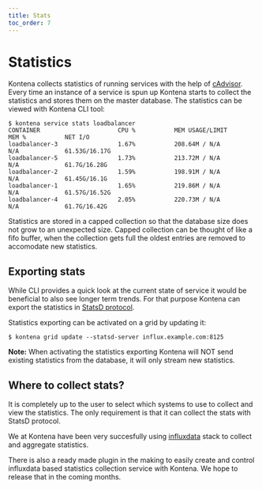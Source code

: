 ```yaml
---
title: Stats
toc_order: 7
---
```

# Statistics

Kontena collects statistics of running services with the help of [cAdvisor](https://github.com/google/cadvisor). Every time an instance of a service is spun up Kontena starts to collect the statistics and stores them on the master database. The statistics can be viewed with Kontena CLI tool:
```
$ kontena service stats loadbalancer
CONTAINER                      CPU %           MEM USAGE/LIMIT      MEM %           NET I/O        
loadbalancer-3                 1.67%           208.64M / N/A        N/A             61.53G/16.17G  
loadbalancer-5                 1.73%           213.72M / N/A        N/A             61.7G/16.28G   
loadbalancer-2                 1.59%           198.91M / N/A        N/A             61.45G/16.1G   
loadbalancer-1                 1.65%           219.86M / N/A        N/A             61.57G/16.52G  
loadbalancer-4                 2.05%           220.73M / N/A        N/A             61.7G/16.42G 
```

Statistics are stored in a capped collection so that the database size does not grow to an unexpected size. Capped collection can be thought of like a fifo buffer, when the collection gets full the oldest entries are removed to accomodate new statistics.

## Exporting stats

While CLI provides a quick look at the current state of service it would be beneficial to also see longer term trends. For that purpose Kontena can export the statistics in [StatsD protocol](https://github.com/b/statsd_spec).

Statistics exporting can be activated on a grid by updating it:
```
$ kontena grid update --statsd-server influx.example.com:8125
```


**Note:** When activating the statistics exporting Kontena will NOT send existing statistics from the database, it will only stream new statistics.


## Where to collect stats?

It is completely up to the user to select which systems to use to collect and view the statistics. The only requirement is that it can collect the stats with StatsD protocol.

We at Kontena have been very succesfully using [influxdata](https://influxdata.com/) stack to collect and aggregate statistics.

There is also a ready made plugin in the making to easily create and control influxdata based statistics collection service with Kontena. We hope to release that in the coming months.
